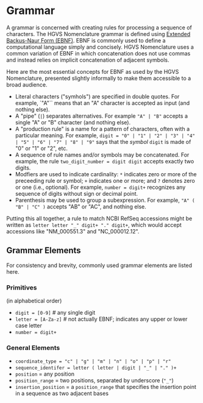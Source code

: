 # Grammar

A grammar is concerned with creating rules for processing a sequence of characters. The HGVS Nomenclature grammar is defined using [Extended Backus-Naur Form (EBNF)](https://en.wikipedia.org/wiki/Extended_Backus%E2%80%93Naur_form). EBNF is commonly used to define a computational language simply and concisely. HGVS Nomenclature uses a common variation of EBNF in which concatenation does not use commas and instead relies on implicit concatenation of adjacent symbols.

Here are the most essential concepts for EBNF as used by the HGVS Nomenclature, presented slightly informally to make them accessible to a broad audience.

- Literal characters ("symhols") are specified in double quotes. For example, `"A"`` means that an "A" character is accepted as input (and nothing else).
- A "pipe" (`|`) separates alternatives. For example `"A" | "B"` accepts a single "A" or "B" character (and nothing else).
- A "production rule" is a name for a pattern of characters, often with a particular meaning. For example, `digit = "0" | "1" | "2" | "3" | "4" | "5" | "6" | "7" | "8" | "9"` says that the _symbol_ `digit` is made of "0" or "1" or "2", etc.
- A sequence of rule names and/or symbols may be concatenated. For example, the rule `two_digit_number = digit digit` accepts exactly two digits.
- Modfiers are used to indicate cardinality: `*` indicates zero or more of the preceeding rule or symbol; `+` indicates one or more; and `?` denotes zero or one (i.e., optional). For example, `number = digit+` recognizes any sequence of digits without sign or decimal point.
- Parenthesis may be used to group a subexpression. For example, `"A" ( "B" | "C" )` accepts "AB" or "AC", and nothing else.

Putting this all together, a rule to match NCBI RefSeq accessions might be written as `letter letter "_" digit+ "." digit+`, which would accept accessions like "NM_000551.3" and "NC_000012.12".

## Grammar Elements

For consistency and brevity, commonly used grammar elements are listed here.

### Primitives

(in alphabetical order)

- `digit = [0-9]` # any single digit
- `letter = [A-Za-z]` # not actually EBNF; indicates any upper or lower case letter
- `number = digit+`

### General Elements

- `coordinate_type = "c" | "g" | "m" | "n" | "o" | "p" | "r"`
- `sequence_identifer = letter ( letter | digit | "_" | "." )+`
- `position` = any position
- `position_range` = two positions, separated by underscore (`"_"`)
- `insertion_position` = a `position_range` that specifies the insertion point in a sequence as two adjacent bases

